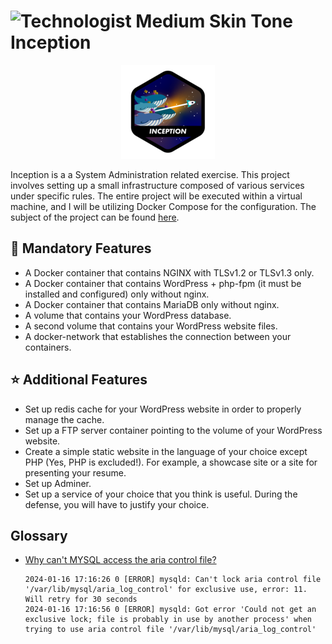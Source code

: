 # <img src="https://raw.githubusercontent.com/Tarikul-Islam-Anik/Animated-Fluent-Emojis/master/Emojis/People%20with%20professions/Technologist%20Medium%20Skin%20Tone.png" alt="Technologist Medium Skin Tone" width="25" height="25" /> Inception

<div align=center>
  
  ![badge](https://raw.githubusercontent.com/angelamcosta/angelamcosta/main/42_badges/inceptionn.png)
</div>

Inception is a a System Administration related exercise. This project involves setting up a small infrastructure composed of various services under specific rules. The entire project will be executed within a virtual machine, and I will be utilizing Docker Compose for the configuration. The subject of the project can be found [here](https://raw.githubusercontent.com/angelamcosta/inception/main/en.subject.pdf).

## 📜 Mandatory Features

-   A Docker container that contains NGINX with TLSv1.2 or TLSv1.3 only.
-   A Docker container that contains WordPress + php-fpm (it must be installed and configured) only without nginx.
-   A Docker container that contains MariaDB only without nginx.
-   A volume that contains your WordPress database.
-   A second volume that contains your WordPress website files.
-   A docker-network that establishes the connection between your containers.

## ⭐ Additional Features

-   Set up redis cache for your WordPress website in order to properly manage the cache.
-   Set up a FTP server container pointing to the volume of your WordPress website.
-   Create a simple static website in the language of your choice except PHP (Yes, PHP is excluded!). For example, a showcase site or a site for presenting your resume.
-   Set up Adminer.
-   Set up a service of your choice that you think is useful. During the defense, you
will have to justify your choice.

## Glossary

- [Why can't MYSQL access the aria control file?](https://www.linode.com/community/questions/17989/why-cant-mysql-access-the-aria-control-file)

  ```
  2024-01-16 17:16:26 0 [ERROR] mysqld: Can't lock aria control file '/var/lib/mysql/aria_log_control' for exclusive use, error: 11. Will retry for 30 seconds
  2024-01-16 17:16:56 0 [ERROR] mysqld: Got error 'Could not get an exclusive lock; file is probably in use by another process' when trying to use aria control file '/var/lib/mysql/aria_log_control'
  ```

